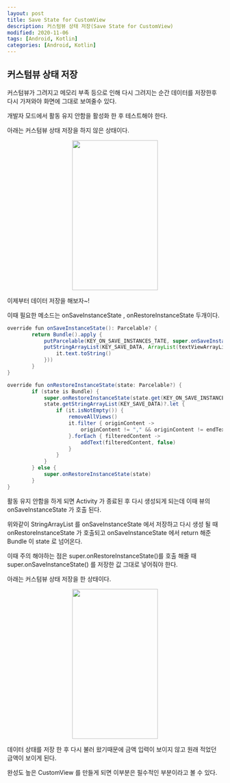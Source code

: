 ```yaml
---
layout: post
title: Save State for CustomView
description: 커스텀뷰 상태 저장(Save State for CustomView)
modified: 2020-11-06
tags: [Android, Kotlin]
categories: [Android, Kotlin]
---
```


## 커스텀뷰 상태 저장
커스텀뷰가 그려지고 메모리 부족 등으로 인해 다시 그려지는 순간 데이터를 저장한후 다시 가져와야 화면에 그대로 보여줄수 있다.

개발자 모드에서 활동 유지 안함을 활성화 한 후 테스트해야 한다.

아래는 커스텀뷰 상태 저장을 하지 않은 상태이다.

<figure>
    <p align="center">
	    <img src="/images/2020-11-06-android-save-data-customview-01.gif" alt="" width="200" height="350"/>
	</p>
</figure>

이제부터 데이터 저장을 해보자~!

이때 필요한 메소드는 onSaveInstanceState , onRestoreInstanceState 두개이다.
```java
override fun onSaveInstanceState(): Parcelable? {
        return Bundle().apply {
            putParcelable(KEY_ON_SAVE_INSTANCES_TATE, super.onSaveInstanceState())
            putStringArrayList(KEY_SAVE_DATA, ArrayList(textViewArrayList.map {
                it.text.toString()
            }))
        }
}

override fun onRestoreInstanceState(state: Parcelable?) {
        if (state is Bundle) {
            super.onRestoreInstanceState(state.get(KEY_ON_SAVE_INSTANCES_TATE) as Parcelable)
            state.getStringArrayList(KEY_SAVE_DATA)?.let {
                if (it.isNotEmpty()) {
                    removeAllViews()
                    it.filter { originContent ->
                        originContent != "," && originContent != endText
                    }.forEach { filteredContent ->
                        addText(filteredContent, false)
                    }
                }
            }
        } else {
            super.onRestoreInstanceState(state)
        }
}
```

활동 유지 안함을 하게 되면 Activity 가 종료된 후 다시 생성되게 되는데 이때 뷰의 onSaveInstanceState 가 호출 된다.

위와같이 StringArrayList 를 onSaveInstanceState 에서 저장하고 다시 생성 될 때 onRestoreInstanceState 가 호출되고 onSaveInstanceState 에서 return 해준 Bundle 이 state 로 넘어온다.

이때 주의 해야하는 점은 super.onRestoreInstanceState()를 호출 해줄 때 super.onSaveInstanceState() 를 저장한 값 그대로 넣어줘야 한다.

아래는 커스텀뷰 상태 저장을 한 상태이다.

<figure>
    <p align="center">
	    <img src="/images/2020-11-06-android-save-data-customview-02.gif" alt="" width="200" height="350"/>
	</p>
</figure>

데이터 상태를 저장 한 후 다시 불러 왔기때문에 금액 입력이 보이지 않고 원래 적었던 금액이 보이게 된다.

완성도 높은 CustomView 를 만들게 되면 이부분은 필수적인 부분이라고 볼 수 있다.